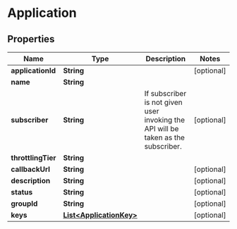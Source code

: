 
# Application

## Properties
Name | Type | Description | Notes
------------ | ------------- | ------------- | -------------
**applicationId** | **String** |  |  [optional]
**name** | **String** |  | 
**subscriber** | **String** | If subscriber is not given user invoking the API will be taken as the subscriber.  |  [optional]
**throttlingTier** | **String** |  | 
**callbackUrl** | **String** |  |  [optional]
**description** | **String** |  |  [optional]
**status** | **String** |  |  [optional]
**groupId** | **String** |  |  [optional]
**keys** | [**List&lt;ApplicationKey&gt;**](ApplicationKey.md) |  |  [optional]



